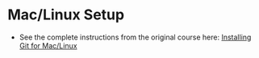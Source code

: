 # Mac/Linux Setup
- See the complete instructions from the original course here: [Installing Git for Mac/Linux](https://learn.udacity.com/courses/ud123/lessons/7bd0330e-63be-40c8-acab-e7b8564fef1e/concepts/3980b2b3-02b6-41ec-b020-cc41162947e4)